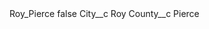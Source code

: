 <?xml version="1.0" encoding="UTF-8"?>
<CustomMetadata xmlns="http://soap.sforce.com/2006/04/metadata" xmlns:xsi="http://www.w3.org/2001/XMLSchema-instance" xmlns:xsd="http://www.w3.org/2001/XMLSchema">
    <label>Roy_Pierce</label>
    <protected>false</protected>
    <values>
        <field>City__c</field>
        <value xsi:type="xsd:string">Roy</value>
    </values>
    <values>
        <field>County__c</field>
        <value xsi:type="xsd:string">Pierce</value>
    </values>
</CustomMetadata>
